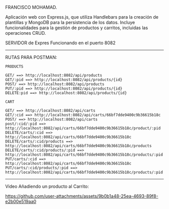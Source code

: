 FRANCISCO MOHAMAD.

Aplicación web con Express.js, que utiliza Handlebars para la creación de plantillas y MongoDB para la persistencia de los datos. Incluye funcionalidades para la gestión de productos y carritos, incluidas las operaciones CRUD.

SERVIDOR de Expres Funcionando en el puerto 8082

------------------------------------------------------

RUTAS PARA POSTMAN:
```
PRODUCTS

GET/ ==> http://localhost:8082/api/products
GET/:pid ==> http://localhost:8082/api/products/{id}
POST/ ==> http://localhost:8082/api/products
PUT/:pid ==> http://localhost:8082/api/products/{id}
DELETE:pid ==> http://localhost:8082/api/products/{id}

CART

GET/ ==> http://localhost:8082/api/carts
GET/:cid ==> http://localhost:8082/api/carts/66bf7dde9400c9b36615b18c
POST/ ==> http://localhost:8082/api/carts
post/:cid/:pid ==> http://localhost:8082/api/carts/66bf7dde9400c9b36615b18c/product/:pid
DELETE/carts/:cid ==> http://localhost:8082/api/carts/66bf7dde9400c9b36615b18c
DELETE/carts/:cid/products ==> http://localhost:8082/api/carts/66bf7dde9400c9b36615b18c/products
DELETE/carts/:cid/products/:pid ==> http://localhost:8082/api/carts/66bf7dde9400c9b36615b18c/products/:pid
PUT/carts/:cid ==> http://localhost:8082/api/carts/66bf7dde9400c9b36615b18c
PUT/carts/:cid/products/:pid ==> http://localhost:8082/api/carts/66bf7dde9400c9b36615b18c/products/:pid

```
------------------------------------------------------
Video Añadiendo un producto al Carrito:

https://github.com/user-attachments/assets/9b0b1a48-25ea-4693-89f8-e2b00e519aa0


